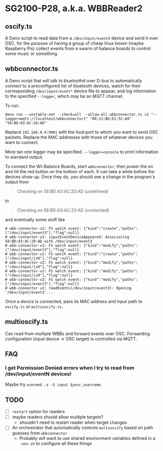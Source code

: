 # SG2100-P28, a.k.a. WBBReader2

## oscify.ts

A Deno script to read data from a `/dev/input/eventX` device and send
it over OSC, for the purpose of having a group of cheap linux boxen
(maybe Raspberry Pis) collect events from a swarm of balance boards
to control some music or something.


## wbbconnector.ts

A Deno script that will talk to bluetoothd over D-bus to automatically
connect to a preconfigured list of bluetooth devices,
watch for their corresponding `/dev/input/event*` device file to appear,
and log information to the specified `--logger`, which may be an MQTT channel.

To run:

```
deno run --unstable-net --check=all --allow-all wbbconnector.ts v2 "--logger=mqtt://localhost/wbbconnector1" "00:21:BD:D1:5C:A9" "58:BD:A3:AC:20:AD"
```

Replace `192.168.9.9:9901` with the host:port to which you want to send OSC packets.
Replace the MAC addresses with those of whatever devices you want to connect.

More tan one logger may be specified.
`--logger=console` to print information to standard output.

To connect the Wii Balance Boards, start `wbbconnector`,
then power the on and hit the red button on the bottom of each.
It can take a while before the devices show up.
Once they do, you should see a change in the program's output from

> Checking on 58:BD:A3:AC:20:AD (undefined)

to

> Checking on 58:BD:A3:AC:20:AD (connected)

and eventually some stuff like

```
# wbb-connector-v2: FS watch event: {"kind":"create","paths":["/dev/input/event3"],"flag":null}
# wbb-connector-v2: inputEventDeviceAppeared: Associating 58:BD:A3:AC:20:AD with /dev/input/event3
# wbb-connector-v2: FS watch event: {"kind":"modify","paths":["/dev/input/event3"],"flag":null}
# wbb-connector-v2: FS watch event: {"kind":"create","paths":["/dev/input/js0"],"flag":null}
# wbb-connector-v2: FS watch event: {"kind":"modify","paths":["/dev/input/js0"],"flag":null}
# wbb-connector-v2: FS watch event: {"kind":"modify","paths":["/dev/input/js0"],"flag":null}
# wbb-connector-v2: FS watch event: {"kind":"modify","paths":["/dev/input/event3"],"flag":null}
# wbb-connector-v2: readEvents(/dev/input/event3): Opening '/dev/input/event3'...
```

Once a device is connected, pass its MAC address and input path to `oscify.ts` or `multioscify.ts`.


## multioscify.ts

Can read from multiple WBBs and forward events over OSC.
Forwarding configuration (input device -> OSC target) is controlled via MQTT.


## FAQ

### I get Permission Denied errors when I try to read from /dev/input/eventN devices!

Maybe try `usermod -a -G input $your_username`.


## TODO

- [ ] `restart` option for readers
- [ ] maybe readers should allow multiple targets?
  - shouldn't need to restart reader when target changes
- [ ] An orchestrator that automatically controls `multioscify` based on path guesses from `wbbconnector`
  - Probably will want to use shared environment variables defined in a `.env.sh` to configure
    all these things
